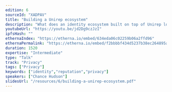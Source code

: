 ```yaml
---
edition: 6
sourceId: "XADPAV"
title: "Building a Unirep ecosystem"
description: "What does an identity ecosystem built on top of Unirep look like? Learn how reputation works in a system where participants are anonymous and how it can be used to build applications."
youtubeUrl: "https://youtu.be/jd2Dg9czJzI"
ipfsHash: ""
ethernaIndex: "https://etherna.io/embed/634eda06c02259b06a2ffd96"
ethernaPermalink: "https://etherna.io/embed/f2bbbbf434d5237b38ec264895a0d5db11199c90f676b7a39445db058b5c9bdb"
duration: 1520
expertise: "Intermediate"
type: "Talk"
track: "Privacy"
tags: ["Privacy"]
keywords: ["identity","reputation","privacy"]
speakers: ["Chance Hudson"]
slidesUrl: "/resources/6/building-a-unirep-ecosystem.pdf"
---
```

